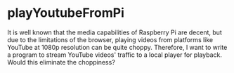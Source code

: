 # playYoutubeFromPi
It is well known that the media capabilities of Raspberry Pi are decent, but due to the limitations of the browser, playing videos from platforms like YouTube at 1080p resolution can be quite choppy. Therefore, I want to write a program to stream YouTube videos' traffic to a local player for playback. Would this eliminate the choppiness?
